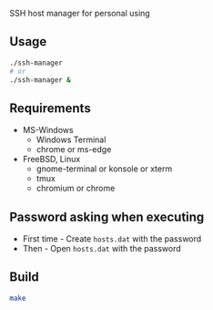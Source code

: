 SSH host manager for personal using

## Usage
```sh
./ssh-manager
# or
./ssh-manager &
```

## Requirements
* MS-Windows
    * Windows Terminal
    * chrome or ms-edge
* FreeBSD, Linux
    * gnome-terminal or konsole or xterm
    * tmux
    * chromium or chrome

## Password asking when executing
* First time - Create `hosts.dat` with the password
* Then - Open `hosts.dat` with the password

## Build
```sh
make
```
